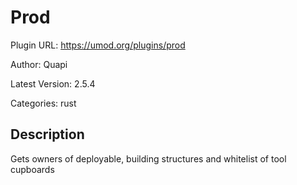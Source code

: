 # Prod

Plugin URL: https://umod.org/plugins/prod

Author: Quapi

Latest Version: 2.5.4

Categories: rust

## Description

Gets owners of deployable, building structures and whitelist of tool cupboards

